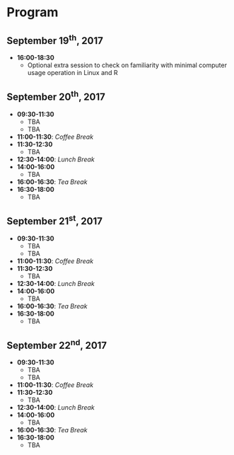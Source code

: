 # Program

## September 19<sup>th</sup>, 2017
* **16:00-18:30**
  * Optional extra session to check on familiarity with minimal computer usage operation in Linux and R

## September 20<sup>th</sup>, 2017
* **09:30-11:30** 
  * TBA
  * TBA
* **11:00-11:30**: *Coffee Break*
* **11:30-12:30**
  * TBA
* **12:30-14:00**: *Lunch Break*
* **14:00-16:00**
  * TBA
* **16:00-16:30**: *Tea Break*
* **16:30-18:00**
  * TBA

## September 21<sup>st</sup>, 2017
* **09:30-11:30** 
  * TBA
  * TBA
* **11:00-11:30**: *Coffee Break*
* **11:30-12:30**
  * TBA
* **12:30-14:00**: *Lunch Break*
* **14:00-16:00**
  * TBA
* **16:00-16:30**: *Tea Break*
* **16:30-18:00**
  * TBA


## September 22<sup>nd</sup>, 2017
* **09:30-11:30** 
  * TBA
  * TBA
* **11:00-11:30**: *Coffee Break*
* **11:30-12:30**
  * TBA
* **12:30-14:00**: *Lunch Break*
* **14:00-16:00**
  * TBA
* **16:00-16:30**: *Tea Break*
* **16:30-18:00**
  * TBA
